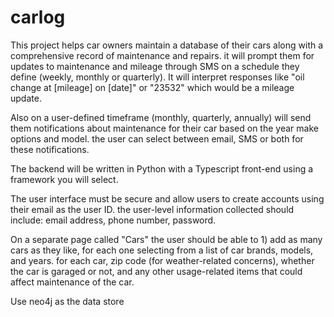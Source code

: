 # carlog

This project helps car owners maintain a database of their cars along with a comprehensive record of maintenance and repairs. it will prompt them for updates to maintenance and mileage through SMS on a schedule they define (weekly, monthly or quarterly). It will interpret responses like "oil change at [mileage] on [date]" or "23532" which would be a mileage update. 

Also on a user-defined timeframe (monthly, quarterly, annually) will send them notifications about maintenance for their car based on the year make options and model. the user can select between email, SMS or both for these notifications.

The backend will be written in Python with a Typescript front-end using a framework you will select.

The user interface must be secure and allow users to create accounts using their email as the user ID. the user-level information collected should include: email address, phone number, password.

On a separate page called "Cars" the user should be able to 1) add as many cars as they like, for each one selecting from a list of car brands, models, and years. for each car, zip code (for weather-related concerns), whether the car is garaged or not, and any other usage-related items that could affect maintenance of the car.

Use neo4j as the data store
